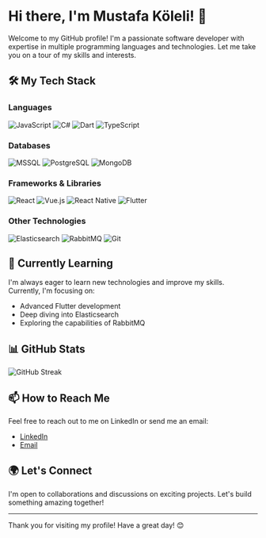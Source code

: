 # Hi there, I'm Mustafa Köleli! 👋

Welcome to my GitHub profile! I'm a passionate software developer with expertise in multiple programming languages and technologies. Let me take you on a tour of my skills and interests.

## 🛠️ My Tech Stack

### Languages
![JavaScript](https://img.shields.io/badge/-JavaScript-333333?style=flat&logo=javascript)
![C#](https://img.shields.io/badge/-C%23-333333?style=flat&logo=c-sharp)
![Dart](https://img.shields.io/badge/-Dart-333333?style=flat&logo=dart)
![TypeScript](https://img.shields.io/badge/-TypeScript-333333?style=flat&logo=typescript)

### Databases
![MSSQL](https://img.shields.io/badge/-MSSQL-333333?style=flat&logo=microsoft-sql-server)
![PostgreSQL](https://img.shields.io/badge/-PostgreSQL-333333?style=flat&logo=postgresql)
![MongoDB](https://img.shields.io/badge/-MongoDB-333333?style=flat&logo=mongodb)

### Frameworks & Libraries
![React](https://img.shields.io/badge/-React-333333?style=flat&logo=react)
![Vue.js](https://img.shields.io/badge/-Vue.js-333333?style=flat&logo=vue.js)
![React Native](https://img.shields.io/badge/-React%20Native-333333?style=flat&logo=react)
![Flutter](https://img.shields.io/badge/-Flutter-333333?style=flat&logo=flutter)

### Other Technologies
![Elasticsearch](https://img.shields.io/badge/-Elasticsearch-333333?style=flat&logo=elasticsearch)
![RabbitMQ](https://img.shields.io/badge/-RabbitMQ-333333?style=flat&logo=rabbitmq)
![Git](https://img.shields.io/badge/-Git-333333?style=flat&logo=git)


## 🌱 Currently Learning

I'm always eager to learn new technologies and improve my skills. Currently, I'm focusing on:

- Advanced Flutter development
- Deep diving into Elasticsearch
- Exploring the capabilities of RabbitMQ

## 📊 GitHub Stats

![GitHub Streak](https://github-readme-streak-stats.herokuapp.com/?user=mustafakoleli&theme=radical)

## 📫 How to Reach Me

Feel free to reach out to me on LinkedIn or send me an email:

- [LinkedIn](https://www.linkedin.com/in/mustafakoleli)
- [Email](mailto:mustafakoleli@gmail.com)

## 🌍 Let's Connect

I'm open to collaborations and discussions on exciting projects. Let's build something amazing together!

---

Thank you for visiting my profile! Have a great day! 😊
